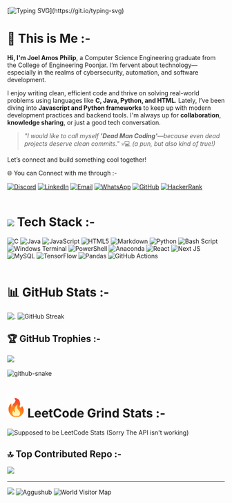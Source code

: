 [![Typing SVG](https://readme-typing-svg.demolab.com?font=Micro+5&size=40&color=F71129&background=FF000000&lines=Welcome+to+AgguHub;Crafted+by+Joel+Amos+Philip;a.k.a+Aggu+/+Aghu;🔁+Code.+Learn.+Repeat.)](https://git.io/typing-svg)



# 💫 This is Me :-


**Hi, I'm Joel Amos Philip**, a Computer Science Engineering graduate from the College of Engineering Poonjar. I’m fervent about technology—especially in the realms of cybersecurity, automation, and software development.

I enjoy writing clean, efficient code and thrive on solving real-world problems using languages like **C, Java, Python, and HTML**. Lately, I’ve been diving into **Javascript and Python frameworks** to keep up with modern development practices and backend tools. I'm always up for **collaboration**, **knowledge sharing**, or just a good tech conversation.

> *"I would like to call myself **'Dead Man Coding'**—because even dead projects deserve clean commits."* 💀💻 *(a pun, but also kind of true!)*

Let’s connect and build something cool together!<br>

🌐 You can Connect with me through :-

[![Discord](https://img.shields.io/badge/Discord-%237289DA.svg?&style=for-the-badge&logo=discord&logoColor=white)](https://discord.gg/diaggu)
[![LinkedIn](https://img.shields.io/badge/LinkedIn-%230077B5.svg?&style=for-the-badge&logo=linkedin&logoColor=white)](https://www.linkedin.com/in/aghu-a570b9227/)
[![Email](https://img.shields.io/badge/Email-D14836.svg?&style=for-the-badge&logo=gmail&logoColor=white)](mailto:joelamosphilip@gmail.com)
[![WhatsApp](https://img.shields.io/badge/WhatsApp-%2325D366.svg?&style=for-the-badge&logo=whatsapp&logoColor=white)](https://wa.me/8943617444?text=Heyya%20Fella)
[![GitHub](https://img.shields.io/badge/GitHub-%23222222.svg?&style=for-the-badge&logo=github&logoColor=white)](https://github.com/Aggushub)
[![HackerRank](https://img.shields.io/badge/HackerRank-2EC866.svg?&style=for-the-badge&logo=HackerRank&logoColor=white)](https://www.hackerrank.com/profile/Aggunymous)
<br>
<br>

# <img src="https://media.giphy.com/media/f3iwJFOVOwuy7K6FFw/giphy.gif" width="50"> Tech Stack :- 

![C](https://img.shields.io/badge/c-%2300599C.svg?style=for-the-badge&logo=c&logoColor=white) ![Java](https://img.shields.io/badge/java-%23ED8B00.svg?style=for-the-badge&logo=openjdk&logoColor=white) ![JavaScript](https://img.shields.io/badge/javascript-%23323330.svg?style=for-the-badge&logo=javascript&logoColor=%23F7DF1E) ![HTML5](https://img.shields.io/badge/html5-%23E34F26.svg?style=for-the-badge&logo=html5&logoColor=white) ![Markdown](https://img.shields.io/badge/markdown-%23000000.svg?style=for-the-badge&logo=markdown&logoColor=white) ![Python](https://img.shields.io/badge/python-3670A0?style=for-the-badge&logo=python&logoColor=ffdd54) ![Bash Script](https://img.shields.io/badge/bash_script-%23121011.svg?style=for-the-badge&logo=gnu-bash&logoColor=white) ![Windows Terminal](https://img.shields.io/badge/Windows%20Terminal-%234D4D4D.svg?style=for-the-badge&logo=windows-terminal&logoColor=white) ![PowerShell](https://img.shields.io/badge/PowerShell-%235391FE.svg?style=for-the-badge&logo=powershell&logoColor=white) ![Anaconda](https://img.shields.io/badge/Anaconda-%2344A833.svg?style=for-the-badge&logo=anaconda&logoColor=white) ![React](https://img.shields.io/badge/react-%2320232a.svg?style=for-the-badge&logo=react&logoColor=%2361DAFB) ![Next JS](https://img.shields.io/badge/Next-black?style=for-the-badge&logo=next.js&logoColor=white) ![MySQL](https://img.shields.io/badge/mysql-4479A1.svg?style=for-the-badge&logo=mysql&logoColor=white) ![TensorFlow](https://img.shields.io/badge/TensorFlow-%23FF6F00.svg?style=for-the-badge&logo=TensorFlow&logoColor=white) ![Pandas](https://img.shields.io/badge/pandas-%23150458.svg?style=for-the-badge&logo=pandas&logoColor=white) ![GitHub Actions](https://img.shields.io/badge/github%20actions-%232671E5.svg?style=for-the-badge&logo=githubactions&logoColor=white)
<br>
<br>
# 📊 GitHub Stats :-

![.](https://stats-svg-mu.vercel.app/api/github-status?username=Aggushub)
![GitHub Streak](https://nirzak-streak-stats.vercel.app/?user=Aggushub&theme=blue-green&hide_border=true&no-bg=true&no-frame=true)<br/>

## 🏆 GitHub Trophies :-
<div align="left">
  
![](https://github-profile-trophy.vercel.app/?username=Aggushub&theme=radical&no-bg=true&no-frame=true&rank=-?)

<picture>
  <source media="(prefers-color-scheme: dark)" srcset="https://raw.githubusercontent.com/tobiasmeyhoefer/tobiasmeyhoefer/output/github-snake-dark.svg" />
  <source media="(prefers-color-scheme: light)" srcset="https://raw.githubusercontent.com/tobiasmeyhoefer/tobiasmeyhoefer/output/github-snake.svg" />
  <img alt="github-snake" src="https://raw.githubusercontent.com/tobiasmeyhoefer/tobiasmeyhoefer/output/github-snake.svg" />
</picture>

</div>

# <img src="Leet Fire.gif" width="40"> LeetCode Grind Stats :-
<p align="left">
  <img 
    src="https://leetcode-stats.vercel.app/api?username=letaggucode&theme=dark&no-bg=true&hide_border=false" 
    alt="Supposed to be LeetCode Stats (Sorry The API isn't working)" 
    width="600"
  />

## 🔝 Top Contributed Repo :-
![](https://github-contributor-stats.vercel.app/api?username=Aggushub&limit=5&&background=EB545400&theme=dark&combine_all_yearly_contributions=true)

---
[![](https://visitcount.itsvg.in/api?id=Aggushub&icon=0&color=0)](https://visitcount.itsvg.in)
 <img src="https://komarev.com/ghpvc/?username=Aggushub&label=Profile%20views&color=blue&style=flat" alt="Aggushub" />
 ![World Visitor Map](https://api.visitorbadge.io/api/visitors?path=Aggushub&label=World+Map&countColor=light-blue&style=flat)

</p>

